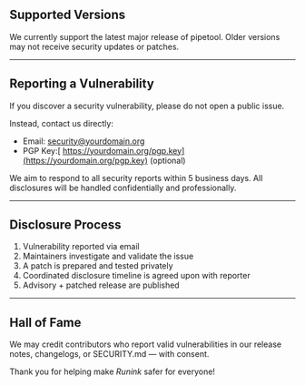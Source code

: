 ## Supported Versions

We currently support the latest major release of pipetool. Older versions may not receive security updates or patches.

---

## Reporting a Vulnerability

If you discover a security vulnerability, please do not open a public issue.

Instead, contact us directly:

* Email: security@yourdomain.org
* PGP Key:[ https://yourdomain.org/pgp.key](https://yourdomain.org/pgp.key) (optional)

We aim to respond to all security reports within 5 business days. All disclosures will be handled confidentially and professionally.

---

## Disclosure Process

1. Vulnerability reported via email
2. Maintainers investigate and validate the issue
3. A patch is prepared and tested privately
4. Coordinated disclosure timeline is agreed upon with reporter
5. Advisory + patched release are published

---

## Hall of Fame

We may credit contributors who report valid vulnerabilities in our release notes, changelogs, or SECURITY.md — with consent.

Thank you for helping make *Runink* safer for everyone!
